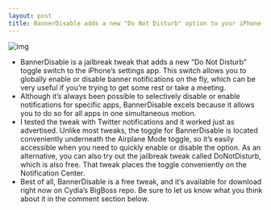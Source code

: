 ```yaml
---
layout: post
title: BannerDisable adds a new "Do Not Disturb" option to your iPhone
---
```

![img](http://media.idownloadblog.com/wp-content/uploads/2012/06/BannerDisable-Screenshot.jpg)
* BannerDisable is a jailbreak tweak that adds a new “Do Not Disturb” toggle switch to the iPhone’s settings app. This switch allows you to globally enable or disable banner notifications on the fly, which can be very useful if you’re trying to get some rest or take a meeting.
* Although it’s always been possible to selectively disable or enable notifications for specific apps, BannerDisable excels because it allows you to do so for all apps in one simultaneous motion.
* I tested the tweak with Twitter notifications and it worked just as advertised. Unlike most tweaks, the toggle for BannerDisable is located conveniently underneath the Airplane Mode toggle, so it’s easily accessible when you need to quickly enable or disable the option. As an alternative, you can also try out the jailbreak tweak called DoNotDisturb, which is also free. That tweak places the toggle conveniently on the Notification Center.
* Best of all, BannerDisable is a free tweak, and it’s available for download right now on Cydia’s BigBoss repo. Be sure to let us know what you think about it in the comment section below.

